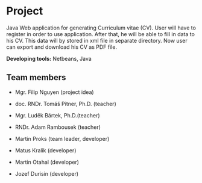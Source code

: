 # Project #

Java Web application for generating Curriculum vitae (CV). User will have to register in order to use application. After that, he will be able to fill in data to his CV. This data will by stored in xml file in separate directory. Now user can export and download his CV as PDF file.

**Developing tools:** Netbeans, Java

## Team members ##

  * Mgr. Filip Nguyen (project idea)
  * doc. RNDr. Tomáš Pitner, Ph.D. (teacher)
  * Mgr. Luděk Bártek, Ph.D.(teacher)
  * RNDr. Adam Rambousek (teacher)

  * Martin Proks (team leader, developer)
  * Matus Kralik (developer)
  * Martin Otahal (developer)
  * Jozef Durisin (developer)
